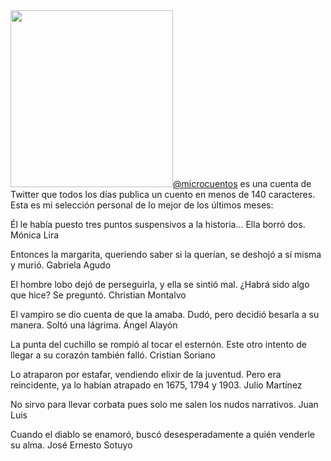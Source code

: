 <html><body><a href="https://twitter.com/microcuentos" target="_blank"><img class="alignright size-full wp-image-4244" title="El Dinosaurio" src="/wp-content/uploads/2012/12/el-dinosaurio.gif.png" alt="" width="260" height="283">@microcuentos</a> es una cuenta de Twitter que todos los días publica un cuento en menos de 140 caracteres. Esta es mi selección personal de lo mejor de los últimos meses:



Él le había puesto tres puntos suspensivos a la historia... Ella borró dos. Mónica Lira



Entonces la margarita, queriendo saber si la querían, se deshojó a sí misma y murió. Gabriela Agudo



El hombre lobo dejó de perseguirla, y ella se sintió mal. ¿Habrá sido algo que hice? Se preguntó. Christian Montalvo



El vampiro se dio cuenta de que la amaba. Dudó, pero decidió besarla a su manera. Soltó una lágrima. Ángel Alayón



La punta del cuchillo se rompió al tocar el esternón. Este otro intento de llegar a su corazón también falló. Cristian Soriano



Lo atraparon por estafar, vendiendo elixir de la juventud. Pero era reincidente, ya lo habían atrapado en 1675, 1794 y 1903. Julio Martínez



No sirvo para llevar corbata pues solo me salen los nudos narrativos. Juan Luis



Cuando el diablo se enamoró, buscó desesperadamente a quién venderle su alma. José Ernesto Sotuyo</body></html>
